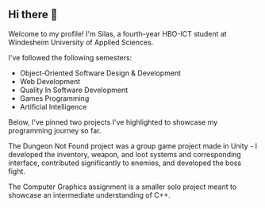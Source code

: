 ## Hi there 👋
Welcome to my profile!
I'm Silas, a fourth-year HBO-ICT student at Windesheim University of Applied Sciences.

I've followed the following semesters:
- Object-Oriented Software Design & Development
- Web Development
- Quality In Software Development
- Games Programming
- Artificial Intelligence

Below, I've pinned two projects I've highlighted to showcase my programming journey so far. 

The Dungeon Not Found project was a group game project made in Unity - I developed the inventory, weapon, and loot systems and corresponding interface, contributed significantly to enemies, and developed the boss fight.  

The Computer Graphics assignment is a smaller solo project meant to showcase an intermediate understanding of C++.
